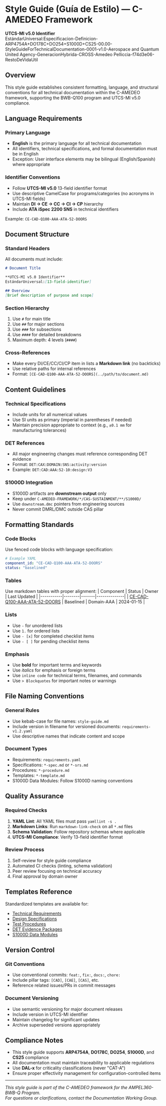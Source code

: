 # Style Guide (Guía de Estilo) — C-AMEDEO Framework

**UTCS-MI v5.0 Identifier**  
EstándarUniversal:Especificacion-Definicion-ARP4754A+DO178C+DO254+S1000D+CS25-00.00-StyleGuideForTechnicalDocumentation-0001-v1.0-Aerospace and Quantum United Agency-GeneracionHybrida-CROSS-Amedeo Pelliccia-f74d3e06-RestoDeVidaUtil

## Overview

This style guide establishes consistent formatting, language, and structural conventions for all technical documentation within the C-AMEDEO framework, supporting the BWB-Q100 program and UTCS-MI v5.0 compliance.

## Language Requirements

### Primary Language
- **English** is the primary language for all technical documentation
- All identifiers, technical specifications, and formal documentation must be in English
- Exception: User interface elements may be bilingual (English/Spanish) where appropriate

### Identifier Conventions
- Follow **UTCS-MI v5.0** 13-field identifier format
- Use descriptive CamelCase for programs/categories (no acronyms in UTCS-MI fields)
- Maintain **DI → CE → CC → CI → CP** hierarchy
- Include **ATA iSpec 2200 SNS** in technical identifiers

Example: `CE-CAD-Q100-AAA-ATA-52-DOORS`

## Document Structure

### Standard Headers
All documents must include:
```markdown
# Document Title

**UTCS-MI v5.0 Identifier**  
EstándarUniversal:[13-field-identifier]

## Overview
[Brief description of purpose and scope]
```

### Section Hierarchy
1. Use `#` for main title
2. Use `##` for major sections
3. Use `###` for subsections
4. Use `####` for detailed breakdowns
5. Maximum depth: 4 levels (`####`)

### Cross-References
- Make every DI/CE/CC/CI/CP item in lists a **Markdown link** (no backticks)
- Use relative paths for internal references
- Format: `[CE-CAD-Q100-AAA-ATA-52-DOORS](../path/to/document.md)`

## Content Guidelines

### Technical Specifications
- Include units for all numerical values
- Use SI units as primary (imperial in parentheses if needed)
- Maintain precision appropriate to context (e.g., `±0.1 mm` for manufacturing tolerances)

### DET References
- All major engineering changes must reference corresponding DET evidence
- Format: `DET:CAX:DOMAIN:SNS:activity:version`
- Example: `DET:CAD:AAA:52-10:design:V3`

### S1000D Integration
- S1000D artifacts are **downstream output** only
- Keep under `C-AMEDEO-FRAMEWORK/*/CAS-SUSTAINMENT/**/S1000D/`
- Use `downstream.dmc` pointers from engineering sources
- Never commit DMRL/DMC outside CAS pillar

## Formatting Standards

### Code Blocks
Use fenced code blocks with language specification:
```yaml
# Example YAML
component_id: "CE-CAD-Q100-AAA-ATA-52-DOORS"
status: "baselined"
```

### Tables
Use markdown tables with proper alignment:
| Component | Status | Owner | Last Updated |
|-----------|--------|-------|--------------|
| [CE-CAD-Q100-AAA-ATA-52-DOORS](link) | Baselined | Domain-AAA | 2024-01-15 |

### Lists
- Use `-` for unordered lists
- Use `1.` for ordered lists  
- Use `- [x]` for completed checklist items
- Use `- [ ]` for pending checklist items

### Emphasis
- Use **bold** for important terms and keywords
- Use *italics* for emphasis or foreign terms
- Use `inline code` for technical terms, filenames, and commands
- Use `> Blockquotes` for important notes or warnings

## File Naming Conventions

### General Rules
- Use kebab-case for file names: `style-guide.md`
- Include version in filename for versioned documents: `requirements-v1.2.yaml`
- Use descriptive names that indicate content and scope

### Document Types
- Requirements: `requirements.yaml`
- Specifications: `*-spec.md` or `*-srs.md`
- Procedures: `*-procedure.md`
- Templates: `*-template.md`
- S1000D Data Modules: Follow S1000D naming conventions

## Quality Assurance

### Required Checks
1. **YAML Lint**: All YAML files must pass `yamllint -s .`
2. **Markdown Links**: Run `markdown-link-check` on all `*.md` files
3. **Schema Validation**: Follow repository schemas where applicable
4. **UTCS-MI Compliance**: Verify 13-field identifier format

### Review Process
1. Self-review for style guide compliance
2. Automated CI checks (linting, schema validation)
3. Peer review focusing on technical accuracy
4. Final approval by domain owner

## Templates Reference

Standardized templates are available for:
- [Technical Requirements](templates/requirements-template.yaml)
- [Design Specifications](templates/design-spec-template.md)
- [Test Procedures](templates/test-procedure-template.md)
- [DET Evidence Packages](templates/det-template.json)
- [S1000D Data Modules](templates/s1000d-template.xml)

## Version Control

### Git Conventions
- Use conventional commits: `feat:`, `fix:`, `docs:`, `chore:`
- Include pillar tags: `[CAD]`, `[CAE]`, `[CAS]`, etc.
- Reference related issues/PRs in commit messages

### Document Versioning
- Use semantic versioning for major document releases
- Include version in UTCS-MI identifier
- Maintain changelog for significant updates
- Archive superseded versions appropriately

## Compliance Notes

- This style guide supports **ARP4754A**, **DO178C**, **DO254**, **S1000D**, and **CS25** compliance
- All documentation must maintain traceability to applicable regulations
- Use **DAL-x** for criticality classifications (never "CAT-A")
- Ensure proper effectivity management for configuration-controlled items

---

*This style guide is part of the C-AMEDEO framework for the AMPEL360-BWB-Q Program.*  
*For questions or clarifications, contact the Documentation Working Group.*